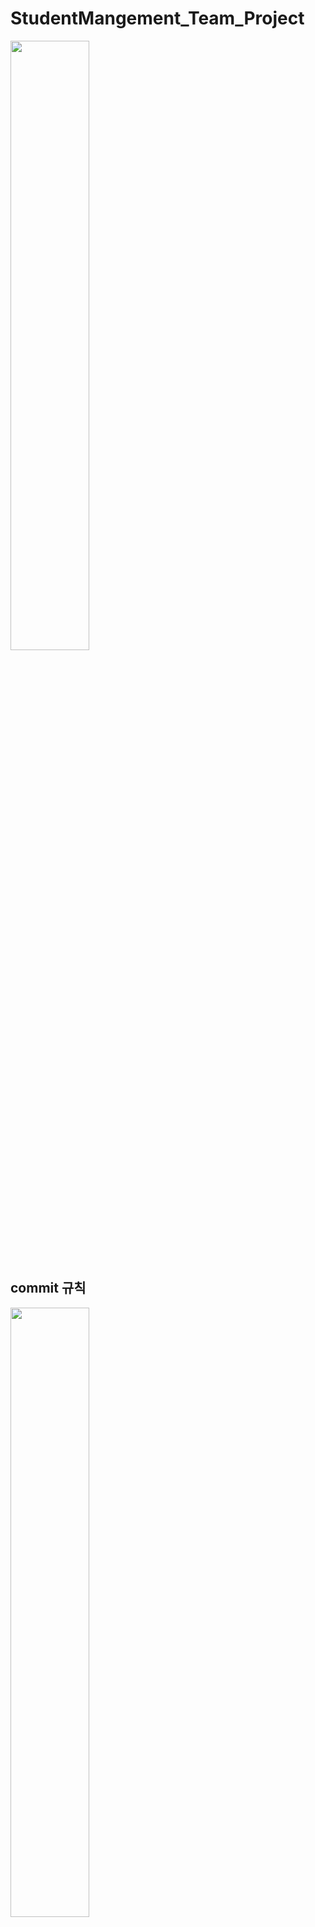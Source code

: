 # StudentMangement_Team_Project
<img src = "https://github.com/user-attachments/assets/c912c248-6c90-4dbb-bab5-f90ba2d6c1b1" width = "50%" height = "50%"> 



## commit 규칙
<img src = "https://github.com/user-attachments/assets/c3f37143-502f-4911-ac21-8ee444540682" width = "50%" height = "50%"> 


## import 규칙
  -java.util.*; 를 지양합니다. 

  
  -java.util 이하로 딱 사용되는 것만 import 합시다-!

## 주석 규칙
